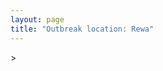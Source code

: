 ```yaml
---
layout: page
title: "Outbreak location: Rewa"
---
```

<div id="mapid">
<script src="https://buda-magenta.github.io/hazard_map/load_map.js"></script>
><script>
var marker_outbreak = L.marker([24.759267, 81.655000],{"autoPan": true}).addTo(map); marker_outbreak.bindTooltip("Rewa").openTooltip();

var circle_1 = L.circle([24.500000, 81.000000], {"pane": "markerPane", "color": "red", "fill": true, "fillOpacity": 0.2, "fillRule": "evenodd", "lineCap": "round", "lineJoin": "round", "opacity": 1.0, "radius": 354878, "stroke": true, "weight": 2}).addTo(map);
circle_1.bindTooltip("Satna<br>rank: 1<br>hazard index: 0.088720")

var circle_2 = L.circle([23.160894, 79.949770], {"pane": "markerPane", "color": "red", "fill": true, "fillOpacity": 0.2, "fillRule": "evenodd", "lineCap": "round", "lineJoin": "round", "opacity": 1.0, "radius": 225568, "stroke": true, "weight": 2}).addTo(map);
circle_2.bindTooltip("Jabalpur<br>rank: 2<br>hazard index: 0.056392")

var circle_3 = L.circle([23.258486, 77.401989], {"pane": "markerPane", "color": "red", "fill": true, "fillOpacity": 0.2, "fillRule": "evenodd", "lineCap": "round", "lineJoin": "round", "opacity": 1.0, "radius": 152399, "stroke": true, "weight": 2}).addTo(map);
circle_3.bindTooltip("Bhopal<br>rank: 3<br>hazard index: 0.038100")

var circle_4 = L.circle([25.335649, 83.007629], {"pane": "markerPane", "color": "red", "fill": true, "fillOpacity": 0.2, "fillRule": "evenodd", "lineCap": "round", "lineJoin": "round", "opacity": 1.0, "radius": 100881, "stroke": true, "weight": 2}).addTo(map);
circle_4.bindTooltip("Varanasi<br>rank: 4<br>hazard index: 0.025220")

var circle_5 = L.circle([25.438130, 81.833800], {"pane": "markerPane", "color": "red", "fill": true, "fillOpacity": 0.2, "fillRule": "evenodd", "lineCap": "round", "lineJoin": "round", "opacity": 1.0, "radius": 100744, "stroke": true, "weight": 2}).addTo(map);
circle_5.bindTooltip("Allahabad<br>rank: 5<br>hazard index: 0.025186")

var circle_6 = L.circle([22.383333, 82.133333], {"pane": "markerPane", "color": "red", "fill": true, "fillOpacity": 0.2, "fillRule": "evenodd", "lineCap": "round", "lineJoin": "round", "opacity": 1.0, "radius": 89260, "stroke": true, "weight": 2}).addTo(map);
circle_6.bindTooltip("Bilaspur<br>rank: 6<br>hazard index: 0.022315")

var circle_7 = L.circle([28.651718, 77.221939], {"pane": "markerPane", "color": "red", "fill": true, "fillOpacity": 0.2, "fillRule": "evenodd", "lineCap": "round", "lineJoin": "round", "opacity": 1.0, "radius": 75457, "stroke": true, "weight": 2}).addTo(map);
circle_7.bindTooltip("Delhi<br>rank: 7<br>hazard index: 0.018864")

var circle_8 = L.circle([23.833962, 80.392456], {"pane": "markerPane", "color": "red", "fill": true, "fillOpacity": 0.2, "fillRule": "evenodd", "lineCap": "round", "lineJoin": "round", "opacity": 1.0, "radius": 65191, "stroke": true, "weight": 2}).addTo(map);
circle_8.bindTooltip("Murwara<br>rank: 8<br>hazard index: 0.016298")

var circle_9 = L.circle([22.720362, 75.868200], {"pane": "markerPane", "color": "red", "fill": true, "fillOpacity": 0.2, "fillRule": "evenodd", "lineCap": "round", "lineJoin": "round", "opacity": 1.0, "radius": 35282, "stroke": true, "weight": 2}).addTo(map);
circle_9.bindTooltip("Indore<br>rank: 9<br>hazard index: 0.008821")

var circle_10 = L.circle([23.809612, 78.759114], {"pane": "markerPane", "color": "red", "fill": true, "fillOpacity": 0.2, "fillRule": "evenodd", "lineCap": "round", "lineJoin": "round", "opacity": 1.0, "radius": 28119, "stroke": true, "weight": 2}).addTo(map);
circle_10.bindTooltip("Sagar<br>rank: 10<br>hazard index: 0.007030")

var circle_11 = L.circle([26.055318, 82.993139], {"pane": "markerPane", "color": "red", "fill": true, "fillOpacity": 0.2, "fillRule": "evenodd", "lineCap": "round", "lineJoin": "round", "opacity": 1.0, "radius": 26061, "stroke": true, "weight": 2}).addTo(map);
circle_11.bindTooltip("Nizamabad<br>rank: 11<br>hazard index: 0.006515")

var circle_12 = L.circle([24.197443, 82.666145], {"pane": "markerPane", "color": "red", "fill": true, "fillOpacity": 0.2, "fillRule": "evenodd", "lineCap": "round", "lineJoin": "round", "opacity": 1.0, "radius": 19654, "stroke": true, "weight": 2}).addTo(map);
circle_12.bindTooltip("Singrauli<br>rank: 12<br>hazard index: 0.004914")

var circle_13 = L.circle([24.935635, 82.647701], {"pane": "markerPane", "color": "red", "fill": true, "fillOpacity": 0.2, "fillRule": "evenodd", "lineCap": "round", "lineJoin": "round", "opacity": 1.0, "radius": 18567, "stroke": true, "weight": 2}).addTo(map);
circle_13.bindTooltip("Mirzapur<br>rank: 13<br>hazard index: 0.004642")

var circle_14 = L.circle([27.209822, 79.048137], {"pane": "markerPane", "color": "red", "fill": true, "fillOpacity": 0.2, "fillRule": "evenodd", "lineCap": "round", "lineJoin": "round", "opacity": 1.0, "radius": 17847, "stroke": true, "weight": 2}).addTo(map);
circle_14.bindTooltip("Mainpuri<br>rank: 14<br>hazard index: 0.004462")

var circle_15 = L.circle([26.460914, 80.321759], {"pane": "markerPane", "color": "red", "fill": true, "fillOpacity": 0.2, "fillRule": "evenodd", "lineCap": "round", "lineJoin": "round", "opacity": 1.0, "radius": 17274, "stroke": true, "weight": 2}).addTo(map);
circle_15.bindTooltip("Kanpur<br>rank: 15<br>hazard index: 0.004319")

var circle_16 = L.circle([21.170200, 72.831100], {"pane": "markerPane", "color": "red", "fill": true, "fillOpacity": 0.2, "fillRule": "evenodd", "lineCap": "round", "lineJoin": "round", "opacity": 1.0, "radius": 16719, "stroke": true, "weight": 2}).addTo(map);
circle_16.bindTooltip("Surat<br>rank: 16<br>hazard index: 0.004180")

var circle_17 = L.circle([23.916667, 78.000000], {"pane": "markerPane", "color": "red", "fill": true, "fillOpacity": 0.2, "fillRule": "evenodd", "lineCap": "round", "lineJoin": "round", "opacity": 1.0, "radius": 16043, "stroke": true, "weight": 2}).addTo(map);
circle_17.bindTooltip("Vidisha<br>rank: 17<br>hazard index: 0.004011")

var circle_18 = L.circle([23.750000, 79.583333], {"pane": "markerPane", "color": "red", "fill": true, "fillOpacity": 0.2, "fillRule": "evenodd", "lineCap": "round", "lineJoin": "round", "opacity": 1.0, "radius": 12856, "stroke": true, "weight": 2}).addTo(map);
circle_18.bindTooltip("Damoh<br>rank: 18<br>hazard index: 0.003214")

var circle_19 = L.circle([25.264902, 82.985787], {"pane": "markerPane", "color": "red", "fill": true, "fillOpacity": 0.2, "fillRule": "evenodd", "lineCap": "round", "lineJoin": "round", "opacity": 1.0, "radius": 11868, "stroke": true, "weight": 2}).addTo(map);
circle_19.bindTooltip("Morvi<br>rank: 19<br>hazard index: 0.002967")

var circle_20 = L.circle([25.843539, 80.918004], {"pane": "markerPane", "color": "red", "fill": true, "fillOpacity": 0.2, "fillRule": "evenodd", "lineCap": "round", "lineJoin": "round", "opacity": 1.0, "radius": 9844, "stroke": true, "weight": 2}).addTo(map);
circle_20.bindTooltip("Fatehpur<br>rank: 20<br>hazard index: 0.002461")

var circle_21 = L.circle([21.149813, 79.082056], {"pane": "markerPane", "color": "red", "fill": true, "fillOpacity": 0.2, "fillRule": "evenodd", "lineCap": "round", "lineJoin": "round", "opacity": 1.0, "radius": 9837, "stroke": true, "weight": 2}).addTo(map);
circle_21.bindTooltip("Nagpur<br>rank: 21<br>hazard index: 0.002459")

var circle_22 = L.circle([23.174597, 75.785142], {"pane": "markerPane", "color": "red", "fill": true, "fillOpacity": 0.2, "fillRule": "evenodd", "lineCap": "round", "lineJoin": "round", "opacity": 1.0, "radius": 9271, "stroke": true, "weight": 2}).addTo(map);
circle_22.bindTooltip("Ujjain<br>rank: 22<br>hazard index: 0.002318")

var circle_23 = L.circle([26.250000, 81.250000], {"pane": "markerPane", "color": "red", "fill": true, "fillOpacity": 0.2, "fillRule": "evenodd", "lineCap": "round", "lineJoin": "round", "opacity": 1.0, "radius": 7274, "stroke": true, "weight": 2}).addTo(map);
circle_23.bindTooltip("Rae Bareli<br>rank: 23<br>hazard index: 0.001819")

var circle_24 = L.circle([25.895924, 82.437716], {"pane": "markerPane", "color": "red", "fill": true, "fillOpacity": 0.2, "fillRule": "evenodd", "lineCap": "round", "lineJoin": "round", "opacity": 1.0, "radius": 6848, "stroke": true, "weight": 2}).addTo(map);
circle_24.bindTooltip("Badlapur<br>rank: 24<br>hazard index: 0.001712")

var circle_25 = L.circle([25.795593, 82.488341], {"pane": "markerPane", "color": "red", "fill": true, "fillOpacity": 0.2, "fillRule": "evenodd", "lineCap": "round", "lineJoin": "round", "opacity": 1.0, "radius": 6687, "stroke": true, "weight": 2}).addTo(map);
circle_25.bindTooltip("Jaunpur<br>rank: 25<br>hazard index: 0.001672")

var circle_26 = L.circle([22.297314, 73.194257], {"pane": "markerPane", "color": "red", "fill": true, "fillOpacity": 0.2, "fillRule": "evenodd", "lineCap": "round", "lineJoin": "round", "opacity": 1.0, "radius": 6245, "stroke": true, "weight": 2}).addTo(map);
circle_26.bindTooltip("Vadodara<br>rank: 26<br>hazard index: 0.001561")

var circle_27 = L.circle([26.022697, 83.028873], {"pane": "markerPane", "color": "red", "fill": true, "fillOpacity": 0.2, "fillRule": "evenodd", "lineCap": "round", "lineJoin": "round", "opacity": 1.0, "radius": 6094, "stroke": true, "weight": 2}).addTo(map);
circle_27.bindTooltip("Azamgarh<br>rank: 27<br>hazard index: 0.001524")

var circle_28 = L.circle([25.280733, 83.125128], {"pane": "markerPane", "color": "red", "fill": true, "fillOpacity": 0.2, "fillRule": "evenodd", "lineCap": "round", "lineJoin": "round", "opacity": 1.0, "radius": 5663, "stroke": true, "weight": 2}).addTo(map);
circle_28.bindTooltip("Mughal Sarai<br>rank: 28<br>hazard index: 0.001416")

var circle_29 = L.circle([27.876990, 78.137290], {"pane": "markerPane", "color": "red", "fill": true, "fillOpacity": 0.2, "fillRule": "evenodd", "lineCap": "round", "lineJoin": "round", "opacity": 1.0, "radius": 5447, "stroke": true, "weight": 2}).addTo(map);
circle_29.bindTooltip("Aligarh<br>rank: 29<br>hazard index: 0.001362")

var circle_30 = L.circle([23.021624, 72.579707], {"pane": "markerPane", "color": "red", "fill": true, "fillOpacity": 0.2, "fillRule": "evenodd", "lineCap": "round", "lineJoin": "round", "opacity": 1.0, "radius": 5386, "stroke": true, "weight": 2}).addTo(map);
circle_30.bindTooltip("Ahmedabad<br>rank: 30<br>hazard index: 0.001347")

var circle_31 = L.circle([21.237947, 81.633683], {"pane": "markerPane", "color": "red", "fill": true, "fillOpacity": 0.2, "fillRule": "evenodd", "lineCap": "round", "lineJoin": "round", "opacity": 1.0, "radius": 5320, "stroke": true, "weight": 2}).addTo(map);
circle_31.bindTooltip("Raipur<br>rank: 31<br>hazard index: 0.001330")

var circle_32 = L.circle([22.519770, 82.629515], {"pane": "markerPane", "color": "red", "fill": true, "fillOpacity": 0.2, "fillRule": "evenodd", "lineCap": "round", "lineJoin": "round", "opacity": 1.0, "radius": 5284, "stroke": true, "weight": 2}).addTo(map);
circle_32.bindTooltip("Korba<br>rank: 32<br>hazard index: 0.001321")

var circle_33 = L.circle([23.000000, 76.166667], {"pane": "markerPane", "color": "red", "fill": true, "fillOpacity": 0.2, "fillRule": "evenodd", "lineCap": "round", "lineJoin": "round", "opacity": 1.0, "radius": 5208, "stroke": true, "weight": 2}).addTo(map);
circle_33.bindTooltip("Dewas<br>rank: 33<br>hazard index: 0.001302")

var circle_34 = L.circle([25.476300, 80.339500], {"pane": "markerPane", "color": "red", "fill": true, "fillOpacity": 0.2, "fillRule": "evenodd", "lineCap": "round", "lineJoin": "round", "opacity": 1.0, "radius": 4014, "stroke": true, "weight": 2}).addTo(map);
circle_34.bindTooltip("Banda<br>rank: 34<br>hazard index: 0.001004")

var circle_35 = L.circle([22.500000, 83.500000], {"pane": "markerPane", "color": "red", "fill": true, "fillOpacity": 0.2, "fillRule": "evenodd", "lineCap": "round", "lineJoin": "round", "opacity": 1.0, "radius": 3795, "stroke": true, "weight": 2}).addTo(map);
circle_35.bindTooltip("Raigarh<br>rank: 35<br>hazard index: 0.000949")

var circle_36 = L.circle([26.838100, 80.934600], {"pane": "markerPane", "color": "red", "fill": true, "fillOpacity": 0.2, "fillRule": "evenodd", "lineCap": "round", "lineJoin": "round", "opacity": 1.0, "radius": 3748, "stroke": true, "weight": 2}).addTo(map);
circle_36.bindTooltip("Lucknow<br>rank: 36<br>hazard index: 0.000937")

var circle_37 = L.circle([26.242511, 82.296169], {"pane": "markerPane", "color": "red", "fill": true, "fillOpacity": 0.2, "fillRule": "evenodd", "lineCap": "round", "lineJoin": "round", "opacity": 1.0, "radius": 3370, "stroke": true, "weight": 2}).addTo(map);
circle_37.bindTooltip("Sultanpur<br>rank: 37<br>hazard index: 0.000843")

var circle_38 = L.circle([25.565691, 80.063489], {"pane": "markerPane", "color": "red", "fill": true, "fillOpacity": 0.2, "fillRule": "evenodd", "lineCap": "round", "lineJoin": "round", "opacity": 1.0, "radius": 3256, "stroke": true, "weight": 2}).addTo(map);
circle_38.bindTooltip("Khanna<br>rank: 38<br>hazard index: 0.000814")

var circle_39 = L.circle([25.531031, 78.652689], {"pane": "markerPane", "color": "red", "fill": true, "fillOpacity": 0.2, "fillRule": "evenodd", "lineCap": "round", "lineJoin": "round", "opacity": 1.0, "radius": 3232, "stroke": true, "weight": 2}).addTo(map);
circle_39.bindTooltip("Jhansi<br>rank: 39<br>hazard index: 0.000808")

var circle_40 = L.circle([26.671329, 83.364583], {"pane": "markerPane", "color": "red", "fill": true, "fillOpacity": 0.2, "fillRule": "evenodd", "lineCap": "round", "lineJoin": "round", "opacity": 1.0, "radius": 2879, "stroke": true, "weight": 2}).addTo(map);
circle_40.bindTooltip("Gorakhpur<br>rank: 40<br>hazard index: 0.000720")

var circle_41 = L.circle([19.169335, 77.311013], {"pane": "markerPane", "color": "red", "fill": true, "fillOpacity": 0.2, "fillRule": "evenodd", "lineCap": "round", "lineJoin": "round", "opacity": 1.0, "radius": 2745, "stroke": true, "weight": 2}).addTo(map);
circle_41.bindTooltip("Nanded Waghala<br>rank: 41<br>hazard index: 0.000686")

var circle_42 = L.circle([19.075990, 72.877393], {"pane": "markerPane", "color": "red", "fill": true, "fillOpacity": 0.2, "fillRule": "evenodd", "lineCap": "round", "lineJoin": "round", "opacity": 1.0, "radius": 2697, "stroke": true, "weight": 2}).addTo(map);
circle_42.bindTooltip("Mumbai<br>rank: 42<br>hazard index: 0.000674")

var circle_43 = L.circle([22.541418, 88.357691], {"pane": "markerPane", "color": "red", "fill": true, "fillOpacity": 0.2, "fillRule": "evenodd", "lineCap": "round", "lineJoin": "round", "opacity": 1.0, "radius": 2472, "stroke": true, "weight": 2}).addTo(map);
circle_43.bindTooltip("Kolkata<br>rank: 43<br>hazard index: 0.000618")

var circle_44 = L.circle([23.122634, 83.198189], {"pane": "markerPane", "color": "red", "fill": true, "fillOpacity": 0.2, "fillRule": "evenodd", "lineCap": "round", "lineJoin": "round", "opacity": 1.0, "radius": 2330, "stroke": true, "weight": 2}).addTo(map);
circle_44.bindTooltip("Ambikapur<br>rank: 44<br>hazard index: 0.000583")

var circle_45 = L.circle([17.388786, 78.461065], {"pane": "markerPane", "color": "red", "fill": true, "fillOpacity": 0.2, "fillRule": "evenodd", "lineCap": "round", "lineJoin": "round", "opacity": 1.0, "radius": 2081, "stroke": true, "weight": 2}).addTo(map);
circle_45.bindTooltip("Hyderabad<br>rank: 45<br>hazard index: 0.000520")

var circle_46 = L.circle([23.115688, 77.066239], {"pane": "markerPane", "color": "red", "fill": true, "fillOpacity": 0.2, "fillRule": "evenodd", "lineCap": "round", "lineJoin": "round", "opacity": 1.0, "radius": 1958, "stroke": true, "weight": 2}).addTo(map);
circle_46.bindTooltip("Sehore<br>rank: 46<br>hazard index: 0.000490")

var circle_47 = L.circle([25.609324, 85.123525], {"pane": "markerPane", "color": "red", "fill": true, "fillOpacity": 0.2, "fillRule": "evenodd", "lineCap": "round", "lineJoin": "round", "opacity": 1.0, "radius": 1835, "stroke": true, "weight": 2}).addTo(map);
circle_47.bindTooltip("Patna<br>rank: 47<br>hazard index: 0.000459")

var circle_48 = L.circle([25.196826, 76.000893], {"pane": "markerPane", "color": "red", "fill": true, "fillOpacity": 0.2, "fillRule": "evenodd", "lineCap": "round", "lineJoin": "round", "opacity": 1.0, "radius": 1787, "stroke": true, "weight": 2}).addTo(map);
circle_48.bindTooltip("Kota<br>rank: 48<br>hazard index: 0.000447")

var circle_49 = L.circle([26.915458, 75.818982], {"pane": "markerPane", "color": "red", "fill": true, "fillOpacity": 0.2, "fillRule": "evenodd", "lineCap": "round", "lineJoin": "round", "opacity": 1.0, "radius": 1757, "stroke": true, "weight": 2}).addTo(map);
circle_49.bindTooltip("Jaipur<br>rank: 49<br>hazard index: 0.000439")

var circle_50 = L.circle([22.305199, 70.802834], {"pane": "markerPane", "color": "red", "fill": true, "fillOpacity": 0.2, "fillRule": "evenodd", "lineCap": "round", "lineJoin": "round", "opacity": 1.0, "radius": 1753, "stroke": true, "weight": 2}).addTo(map);
circle_50.bindTooltip("Rajkot<br>rank: 50<br>hazard index: 0.000438")

var circle_51 = L.circle([20.843512, 75.525927], {"pane": "markerPane", "color": "red", "fill": true, "fillOpacity": 0.2, "fillRule": "evenodd", "lineCap": "round", "lineJoin": "round", "opacity": 1.0, "radius": 1725, "stroke": true, "weight": 2}).addTo(map);
circle_51.bindTooltip("Jalgaon<br>rank: 51<br>hazard index: 0.000431")

var circle_52 = L.circle([19.194329, 72.970178], {"pane": "markerPane", "color": "red", "fill": true, "fillOpacity": 0.2, "fillRule": "evenodd", "lineCap": "round", "lineJoin": "round", "opacity": 1.0, "radius": 1636, "stroke": true, "weight": 2}).addTo(map);
circle_52.bindTooltip("Thane<br>rank: 52<br>hazard index: 0.000409")

var circle_53 = L.circle([22.600150, 77.926645], {"pane": "markerPane", "color": "red", "fill": true, "fillOpacity": 0.2, "fillRule": "evenodd", "lineCap": "round", "lineJoin": "round", "opacity": 1.0, "radius": 1502, "stroke": true, "weight": 2}).addTo(map);
circle_53.bindTooltip("Hoshangabad<br>rank: 53<br>hazard index: 0.000376")

var circle_54 = L.circle([26.638076, 82.059024], {"pane": "markerPane", "color": "red", "fill": true, "fillOpacity": 0.2, "fillRule": "evenodd", "lineCap": "round", "lineJoin": "round", "opacity": 1.0, "radius": 1245, "stroke": true, "weight": 2}).addTo(map);
circle_54.bindTooltip("Faizabad<br>rank: 54<br>hazard index: 0.000311")

var circle_55 = L.circle([23.480592, 74.917790], {"pane": "markerPane", "color": "red", "fill": true, "fillOpacity": 0.2, "fillRule": "evenodd", "lineCap": "round", "lineJoin": "round", "opacity": 1.0, "radius": 1242, "stroke": true, "weight": 2}).addTo(map);
circle_55.bindTooltip("Ratlam<br>rank: 55<br>hazard index: 0.000311")

var circle_56 = L.circle([22.801519, 86.202958], {"pane": "markerPane", "color": "red", "fill": true, "fillOpacity": 0.2, "fillRule": "evenodd", "lineCap": "round", "lineJoin": "round", "opacity": 1.0, "radius": 1237, "stroke": true, "weight": 2}).addTo(map);
circle_56.bindTooltip("Jamshedpur<br>rank: 56<br>hazard index: 0.000309")

var circle_57 = L.circle([28.753900, 77.399900], {"pane": "markerPane", "color": "red", "fill": true, "fillOpacity": 0.2, "fillRule": "evenodd", "lineCap": "round", "lineJoin": "round", "opacity": 1.0, "radius": 1182, "stroke": true, "weight": 2}).addTo(map);
circle_57.bindTooltip("Khora<br>rank: 57<br>hazard index: 0.000296")

var circle_58 = L.circle([28.428262, 77.002700], {"pane": "markerPane", "color": "red", "fill": true, "fillOpacity": 0.2, "fillRule": "evenodd", "lineCap": "round", "lineJoin": "round", "opacity": 1.0, "radius": 1066, "stroke": true, "weight": 2}).addTo(map);
circle_58.bindTooltip("Gurgaon<br>rank: 58<br>hazard index: 0.000267")

var circle_59 = L.circle([21.199035, 81.397955], {"pane": "markerPane", "color": "red", "fill": true, "fillOpacity": 0.2, "fillRule": "evenodd", "lineCap": "round", "lineJoin": "round", "opacity": 1.0, "radius": 1060, "stroke": true, "weight": 2}).addTo(map);
circle_59.bindTooltip("Durg<br>rank: 59<br>hazard index: 0.000265")

var circle_60 = L.circle([26.269721, 82.994425], {"pane": "markerPane", "color": "red", "fill": true, "fillOpacity": 0.2, "fillRule": "evenodd", "lineCap": "round", "lineJoin": "round", "opacity": 1.0, "radius": 1034, "stroke": true, "weight": 2}).addTo(map);
circle_60.bindTooltip("Burhanpur<br>rank: 60<br>hazard index: 0.000259")

var circle_61 = L.circle([21.977864, 76.568828], {"pane": "markerPane", "color": "red", "fill": true, "fillOpacity": 0.2, "fillRule": "evenodd", "lineCap": "round", "lineJoin": "round", "opacity": 1.0, "radius": 1034, "stroke": true, "weight": 2}).addTo(map);
circle_61.bindTooltip("Khandwa<br>rank: 61<br>hazard index: 0.000259")

var circle_62 = L.circle([25.954628, 83.647350], {"pane": "markerPane", "color": "red", "fill": true, "fillOpacity": 0.2, "fillRule": "evenodd", "lineCap": "round", "lineJoin": "round", "opacity": 1.0, "radius": 1020, "stroke": true, "weight": 2}).addTo(map);
circle_62.bindTooltip("Maunath Bhanjan<br>rank: 62<br>hazard index: 0.000255")

var circle_63 = L.circle([25.773344, 84.784977], {"pane": "markerPane", "color": "red", "fill": true, "fillOpacity": 0.2, "fillRule": "evenodd", "lineCap": "round", "lineJoin": "round", "opacity": 1.0, "radius": 1015, "stroke": true, "weight": 2}).addTo(map);
circle_63.bindTooltip("Chapra<br>rank: 63<br>hazard index: 0.000254")

var circle_64 = L.circle([20.993276, 75.839983], {"pane": "markerPane", "color": "red", "fill": true, "fillOpacity": 0.2, "fillRule": "evenodd", "lineCap": "round", "lineJoin": "round", "opacity": 1.0, "radius": 979, "stroke": true, "weight": 2}).addTo(map);
circle_64.bindTooltip("Bhusawal<br>rank: 64<br>hazard index: 0.000245")

var circle_65 = L.circle([28.402979, 77.310384], {"pane": "markerPane", "color": "red", "fill": true, "fillOpacity": 0.2, "fillRule": "evenodd", "lineCap": "round", "lineJoin": "round", "opacity": 1.0, "radius": 979, "stroke": true, "weight": 2}).addTo(map);
circle_65.bindTooltip("Faridabad<br>rank: 65<br>hazard index: 0.000245")

var circle_66 = L.circle([22.139831, 78.809645], {"pane": "markerPane", "color": "red", "fill": true, "fillOpacity": 0.2, "fillRule": "evenodd", "lineCap": "round", "lineJoin": "round", "opacity": 1.0, "radius": 955, "stroke": true, "weight": 2}).addTo(map);
circle_66.bindTooltip("Chhindwara<br>rank: 66<br>hazard index: 0.000239")

var circle_67 = L.circle([18.434644, 79.132265], {"pane": "markerPane", "color": "red", "fill": true, "fillOpacity": 0.2, "fillRule": "evenodd", "lineCap": "round", "lineJoin": "round", "opacity": 1.0, "radius": 942, "stroke": true, "weight": 2}).addTo(map);
circle_67.bindTooltip("Karimnagar<br>rank: 67<br>hazard index: 0.000236")

var circle_68 = L.circle([21.200996, 81.335426], {"pane": "markerPane", "color": "red", "fill": true, "fillOpacity": 0.2, "fillRule": "evenodd", "lineCap": "round", "lineJoin": "round", "opacity": 1.0, "radius": 903, "stroke": true, "weight": 2}).addTo(map);
circle_68.bindTooltip("Bhilai Nagar<br>rank: 68<br>hazard index: 0.000226")

var circle_69 = L.circle([21.818774, 75.606458], {"pane": "markerPane", "color": "red", "fill": true, "fillOpacity": 0.2, "fillRule": "evenodd", "lineCap": "round", "lineJoin": "round", "opacity": 1.0, "radius": 834, "stroke": true, "weight": 2}).addTo(map);
circle_69.bindTooltip("Khargone<br>rank: 69<br>hazard index: 0.000209")

var circle_70 = L.circle([21.879616, 77.875681], {"pane": "markerPane", "color": "red", "fill": true, "fillOpacity": 0.2, "fillRule": "evenodd", "lineCap": "round", "lineJoin": "round", "opacity": 1.0, "radius": 794, "stroke": true, "weight": 2}).addTo(map);
circle_70.bindTooltip("Betul<br>rank: 70<br>hazard index: 0.000199")

var circle_71 = L.circle([26.203725, 78.157363], {"pane": "markerPane", "color": "red", "fill": true, "fillOpacity": 0.2, "fillRule": "evenodd", "lineCap": "round", "lineJoin": "round", "opacity": 1.0, "radius": 779, "stroke": true, "weight": 2}).addTo(map);
circle_71.bindTooltip("Gwalior<br>rank: 71<br>hazard index: 0.000195")

var circle_72 = L.circle([28.901090, 76.580193], {"pane": "markerPane", "color": "red", "fill": true, "fillOpacity": 0.2, "fillRule": "evenodd", "lineCap": "round", "lineJoin": "round", "opacity": 1.0, "radius": 776, "stroke": true, "weight": 2}).addTo(map);
circle_72.bindTooltip("Rohtak<br>rank: 72<br>hazard index: 0.000194")

var circle_73 = L.circle([21.400000, 83.883333], {"pane": "markerPane", "color": "red", "fill": true, "fillOpacity": 0.2, "fillRule": "evenodd", "lineCap": "round", "lineJoin": "round", "opacity": 1.0, "radius": 775, "stroke": true, "weight": 2}).addTo(map);
circle_73.bindTooltip("Sambalpur<br>rank: 73<br>hazard index: 0.000194")

var circle_74 = L.circle([22.214285, 84.872437], {"pane": "markerPane", "color": "red", "fill": true, "fillOpacity": 0.2, "fillRule": "evenodd", "lineCap": "round", "lineJoin": "round", "opacity": 1.0, "radius": 765, "stroke": true, "weight": 2}).addTo(map);
circle_74.bindTooltip("Raurkela<br>rank: 74<br>hazard index: 0.000191")

var circle_75 = L.circle([23.587548, 75.675679], {"pane": "markerPane", "color": "red", "fill": true, "fillOpacity": 0.2, "fillRule": "evenodd", "lineCap": "round", "lineJoin": "round", "opacity": 1.0, "radius": 749, "stroke": true, "weight": 2}).addTo(map);
circle_75.bindTooltip("Nagda<br>rank: 75<br>hazard index: 0.000187")

var circle_76 = L.circle([25.623457, 84.596839], {"pane": "markerPane", "color": "red", "fill": true, "fillOpacity": 0.2, "fillRule": "evenodd", "lineCap": "round", "lineJoin": "round", "opacity": 1.0, "radius": 725, "stroke": true, "weight": 2}).addTo(map);
circle_76.bindTooltip("Arrah<br>rank: 76<br>hazard index: 0.000181")

var circle_77 = L.circle([30.909016, 75.851601], {"pane": "markerPane", "color": "red", "fill": true, "fillOpacity": 0.2, "fillRule": "evenodd", "lineCap": "round", "lineJoin": "round", "opacity": 1.0, "radius": 681, "stroke": true, "weight": 2}).addTo(map);
circle_77.bindTooltip("Ludhiana<br>rank: 77<br>hazard index: 0.000170")

var circle_78 = L.circle([12.979120, 77.591300], {"pane": "markerPane", "color": "red", "fill": true, "fillOpacity": 0.2, "fillRule": "evenodd", "lineCap": "round", "lineJoin": "round", "opacity": 1.0, "radius": 681, "stroke": true, "weight": 2}).addTo(map);
circle_78.bindTooltip("Bangalore<br>rank: 78<br>hazard index: 0.000170")

var circle_79 = L.circle([28.863842, 78.805778], {"pane": "markerPane", "color": "red", "fill": true, "fillOpacity": 0.2, "fillRule": "evenodd", "lineCap": "round", "lineJoin": "round", "opacity": 1.0, "radius": 680, "stroke": true, "weight": 2}).addTo(map);
circle_79.bindTooltip("Moradabad<br>rank: 79<br>hazard index: 0.000170")

var circle_80 = L.circle([29.000653, 77.768229], {"pane": "markerPane", "color": "red", "fill": true, "fillOpacity": 0.2, "fillRule": "evenodd", "lineCap": "round", "lineJoin": "round", "opacity": 1.0, "radius": 657, "stroke": true, "weight": 2}).addTo(map);
circle_80.bindTooltip("Meerut<br>rank: 80<br>hazard index: 0.000164")

var circle_81 = L.circle([23.795281, 86.430964], {"pane": "markerPane", "color": "red", "fill": true, "fillOpacity": 0.2, "fillRule": "evenodd", "lineCap": "round", "lineJoin": "round", "opacity": 1.0, "radius": 635, "stroke": true, "weight": 2}).addTo(map);
circle_81.bindTooltip("Dhanbad<br>rank: 81<br>hazard index: 0.000159")

var circle_82 = L.circle([21.750000, 73.000000], {"pane": "markerPane", "color": "red", "fill": true, "fillOpacity": 0.2, "fillRule": "evenodd", "lineCap": "round", "lineJoin": "round", "opacity": 1.0, "radius": 632, "stroke": true, "weight": 2}).addTo(map);
circle_82.bindTooltip("Bharuch<br>rank: 82<br>hazard index: 0.000158")

var circle_83 = L.circle([18.521428, 73.854454], {"pane": "markerPane", "color": "red", "fill": true, "fillOpacity": 0.2, "fillRule": "evenodd", "lineCap": "round", "lineJoin": "round", "opacity": 1.0, "radius": 622, "stroke": true, "weight": 2}).addTo(map);
circle_83.bindTooltip("Pune<br>rank: 83<br>hazard index: 0.000156")

var circle_84 = L.circle([25.562071, 84.015672], {"pane": "markerPane", "color": "red", "fill": true, "fillOpacity": 0.2, "fillRule": "evenodd", "lineCap": "round", "lineJoin": "round", "opacity": 1.0, "radius": 601, "stroke": true, "weight": 2}).addTo(map);
circle_84.bindTooltip("Buxar<br>rank: 84<br>hazard index: 0.000150")

var circle_85 = L.circle([27.175255, 78.009816], {"pane": "markerPane", "color": "red", "fill": true, "fillOpacity": 0.2, "fillRule": "evenodd", "lineCap": "round", "lineJoin": "round", "opacity": 1.0, "radius": 585, "stroke": true, "weight": 2}).addTo(map);
circle_85.bindTooltip("Agra<br>rank: 85<br>hazard index: 0.000146")

var circle_86 = L.circle([26.148658, 85.340013], {"pane": "markerPane", "color": "red", "fill": true, "fillOpacity": 0.2, "fillRule": "evenodd", "lineCap": "round", "lineJoin": "round", "opacity": 1.0, "radius": 572, "stroke": true, "weight": 2}).addTo(map);
circle_86.bindTooltip("Muzaffarpur<br>rank: 86<br>hazard index: 0.000143")

var circle_87 = L.circle([25.603508, 83.507454], {"pane": "markerPane", "color": "red", "fill": true, "fillOpacity": 0.2, "fillRule": "evenodd", "lineCap": "round", "lineJoin": "round", "opacity": 1.0, "radius": 568, "stroke": true, "weight": 2}).addTo(map);
circle_87.bindTooltip("Ghazipur<br>rank: 87<br>hazard index: 0.000142")

var circle_88 = L.circle([25.877933, 84.119959], {"pane": "markerPane", "color": "red", "fill": true, "fillOpacity": 0.2, "fillRule": "evenodd", "lineCap": "round", "lineJoin": "round", "opacity": 1.0, "radius": 540, "stroke": true, "weight": 2}).addTo(map);
circle_88.bindTooltip("Ballia<br>rank: 88<br>hazard index: 0.000135")

var circle_89 = L.circle([24.700385, 78.518668], {"pane": "markerPane", "color": "red", "fill": true, "fillOpacity": 0.2, "fillRule": "evenodd", "lineCap": "round", "lineJoin": "round", "opacity": 1.0, "radius": 534, "stroke": true, "weight": 2}).addTo(map);
circle_89.bindTooltip("Lalitpur<br>rank: 89<br>hazard index: 0.000134")

var circle_90 = L.circle([21.735348, 81.944459], {"pane": "markerPane", "color": "red", "fill": true, "fillOpacity": 0.2, "fillRule": "evenodd", "lineCap": "round", "lineJoin": "round", "opacity": 1.0, "radius": 528, "stroke": true, "weight": 2}).addTo(map);
circle_90.bindTooltip("Bhatpara<br>rank: 90<br>hazard index: 0.000132")

var circle_91 = L.circle([22.275879, 79.721045], {"pane": "markerPane", "color": "red", "fill": true, "fillOpacity": 0.2, "fillRule": "evenodd", "lineCap": "round", "lineJoin": "round", "opacity": 1.0, "radius": 519, "stroke": true, "weight": 2}).addTo(map);
circle_91.bindTooltip("Seoni<br>rank: 91<br>hazard index: 0.000130")

var circle_92 = L.circle([29.988077, 77.508130], {"pane": "markerPane", "color": "red", "fill": true, "fillOpacity": 0.2, "fillRule": "evenodd", "lineCap": "round", "lineJoin": "round", "opacity": 1.0, "radius": 507, "stroke": true, "weight": 2}).addTo(map);
circle_92.bindTooltip("Saharanpur<br>rank: 92<br>hazard index: 0.000127")

var circle_93 = L.circle([24.917151, 76.696403], {"pane": "markerPane", "color": "red", "fill": true, "fillOpacity": 0.2, "fillRule": "evenodd", "lineCap": "round", "lineJoin": "round", "opacity": 1.0, "radius": 502, "stroke": true, "weight": 2}).addTo(map);
circle_93.bindTooltip("Baran<br>rank: 93<br>hazard index: 0.000126")

var circle_94 = L.circle([19.261944, 73.194760], {"pane": "markerPane", "color": "red", "fill": true, "fillOpacity": 0.2, "fillRule": "evenodd", "lineCap": "round", "lineJoin": "round", "opacity": 1.0, "radius": 500, "stroke": true, "weight": 2}).addTo(map);
circle_94.bindTooltip("Ulhas Nagar<br>rank: 94<br>hazard index: 0.000125")

var circle_95 = L.circle([27.036604, 78.651436], {"pane": "markerPane", "color": "red", "fill": true, "fillOpacity": 0.2, "fillRule": "evenodd", "lineCap": "round", "lineJoin": "round", "opacity": 1.0, "radius": 443, "stroke": true, "weight": 2}).addTo(map);
circle_95.bindTooltip("Shikohabad<br>rank: 95<br>hazard index: 0.000111")

var circle_96 = L.circle([19.500000, 78.500000], {"pane": "markerPane", "color": "red", "fill": true, "fillOpacity": 0.2, "fillRule": "evenodd", "lineCap": "round", "lineJoin": "round", "opacity": 1.0, "radius": 434, "stroke": true, "weight": 2}).addTo(map);
circle_96.bindTooltip("Adilabad<br>rank: 96<br>hazard index: 0.000109")

var circle_97 = L.circle([29.003314, 77.016732], {"pane": "markerPane", "color": "red", "fill": true, "fillOpacity": 0.2, "fillRule": "evenodd", "lineCap": "round", "lineJoin": "round", "opacity": 1.0, "radius": 433, "stroke": true, "weight": 2}).addTo(map);
circle_97.bindTooltip("Sonipat<br>rank: 97<br>hazard index: 0.000108")

var circle_98 = L.circle([28.733400, 77.298600], {"pane": "markerPane", "color": "red", "fill": true, "fillOpacity": 0.2, "fillRule": "evenodd", "lineCap": "round", "lineJoin": "round", "opacity": 1.0, "radius": 430, "stroke": true, "weight": 2}).addTo(map);
circle_98.bindTooltip("Loni<br>rank: 98<br>hazard index: 0.000108")

var circle_99 = L.circle([25.375241, 77.828119], {"pane": "markerPane", "color": "red", "fill": true, "fillOpacity": 0.2, "fillRule": "evenodd", "lineCap": "round", "lineJoin": "round", "opacity": 1.0, "radius": 426, "stroke": true, "weight": 2}).addTo(map);
circle_99.bindTooltip("Shivpuri<br>rank: 99<br>hazard index: 0.000107")

var circle_100 = L.circle([27.633333, 77.583333], {"pane": "markerPane", "color": "red", "fill": true, "fillOpacity": 0.2, "fillRule": "evenodd", "lineCap": "round", "lineJoin": "round", "opacity": 1.0, "radius": 424, "stroke": true, "weight": 2}).addTo(map);
circle_100.bindTooltip("Mathura<br>rank: 100<br>hazard index: 0.000106")
</script>
</div>
